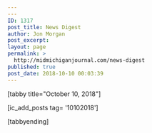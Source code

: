 ```yaml
---
---
ID: 1317
post_title: News Digest
author: Jon Morgan
post_excerpt:
layout: page
permalink: >
  http://midmichiganjournal.com/news-digest
published: true
post_date: 2018-10-10 00:03:39
---
```

[tabby title="October 10, 2018"]

[ic_add_posts tag= '10102018']

[tabbyending]